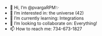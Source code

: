 - 👋 Hi, I’m @pvargaRPM✨
- 👀 I’m interested in: the universe (42)
- 🌱 I’m currently learning: Integrations
- 💞️ I’m looking to collaborate on: Everything!
- 📫 How to reach me: 734-673-1827

<!---
pvargaRPM/pvargaRPM is a ✨ special ✨ repository because its `README.md` (this file) appears on your GitHub profile.
You can click the Preview link to take a look at your changes.
--->
